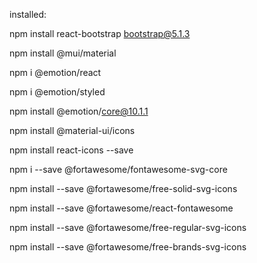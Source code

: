 installed:

npm install react-bootstrap bootstrap@5.1.3




npm install @mui/material

npm i @emotion/react

npm i @emotion/styled

npm install @emotion/core@10.1.1

npm install @material-ui/icons

npm install react-icons --save




npm i --save @fortawesome/fontawesome-svg-core

npm install --save @fortawesome/free-solid-svg-icons

npm install --save @fortawesome/react-fontawesome

npm install --save @fortawesome/free-regular-svg-icons

npm install --save @fortawesome/free-brands-svg-icons
